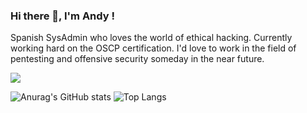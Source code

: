 ### Hi there 👋, I'm Andy !

Spanish SysAdmin who loves the world of ethical hacking. Currently working hard on the OSCP certification. I'd love to work in the field of pentesting and offensive security someday in the near future.

![](https://visitor-badge.laobi.icu/badge?page_id=4ndymcfly.4ndymcfly)

![Anurag's GitHub stats](https://github-readme-stats.vercel.app/api/pin/?username=4ndymcfly&theme=github_dark&show_icons=true)
![Top Langs](https://github-readme-stats-sigma-five.vercel.app/api/top-langs/?username=4ndymcfly&theme=github_dark)

<!--
**4ndymcfly/4ndymcfly** is a ✨ _special_ ✨ repository because its `README.md` (this file) appears on your GitHub profile.

Here are some ideas to get you started:

- 🔭 I’m currently working on ...
- 🌱 I’m currently learning ...
- 👯 I’m looking to collaborate on ...
- 🤔 I’m looking for help with ...
- 💬 Ask me about ...
- 📫 How to reach me: ...
- 😄 Pronouns: ...
- ⚡ Fun fact: ...
-->

